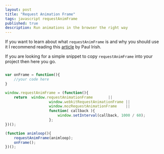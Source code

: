 ```yaml
---
layout: post
title: "Request Animation Frame"
tags: javascript requestAnimFrame
published: true
description: Run animations in the browser the right way
---
```


If you want to learn about what ```requestAnimFrame``` is and why you should use it I recommend reading this [article](http://www.paulirish.com/2011/requestanimationframe-for-smart-animating/) by Paul Irish.

If you are looking for a simple snippet to copy ```requestAnimFrame``` into your project then here you go.

~~~javascript

var onFrame = function(){
	//your code here
}

window.requestAnimFrame = (function(){
	return  window.requestAnimationFrame       ||
					window.webkitRequestAnimationFrame ||
					window.mozRequestAnimationFrame    ||
					function( callback ){
						window.setInterval(callback, 1000 / 60);
					};
})();

(function animloop(){
	requestAnimFrame(animloop);
	onFrame();
})();
~~~
